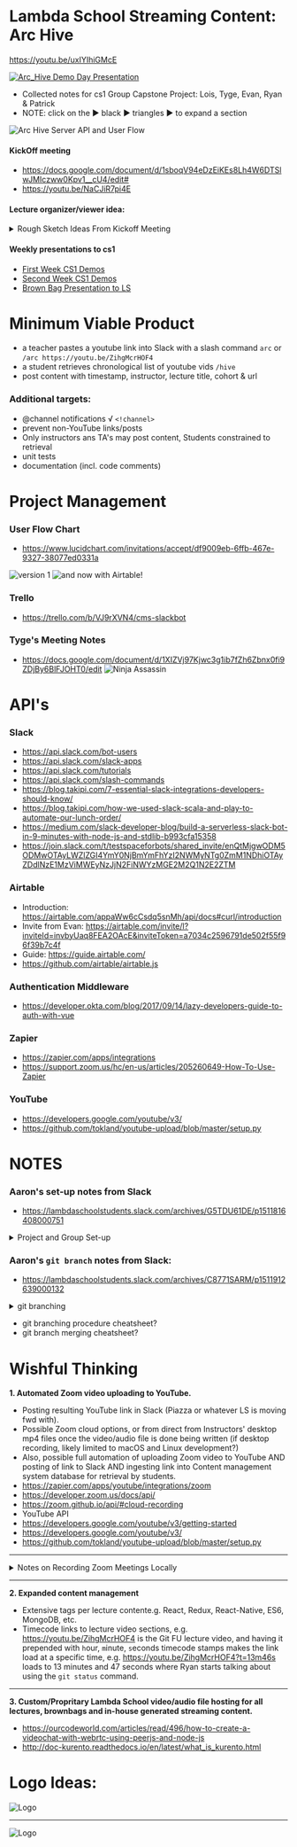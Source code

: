 # Lambda School Streaming Content: Arc Hive
https://youtu.be/uxIYIhiGMcE

[![Arc_Hive Demo Day Presentation](art/youTubeImage.png)](https://youtu.be/uxIYIhiGMcE "Cool Beans")

- Collected notes for cs1 Group Capstone Project: Lois, Tyge, Evan, Ryan & Patrick
- NOTE: click on the ▶︎ black ▶︎ triangles ▶︎ to expand a section

![Arc Hive Server API and User Flow](art/Arc_Hive_Startzoom.jpeg)

#### KickOff meeting
- https://docs.google.com/document/d/1sboqV94eDzEiKEs8Lh4W6DTSlwJMIczww0Kpv1__cU4/edit#
- https://youtu.be/NaCJiR7pi4E

#### Lecture organizer/viewer idea:

<details><summary>Rough Sketch Ideas From Kickoff Meeting</summary><p>

- House/organize daily schedule/videos (replace spreadsheets, Piazza)
- Can sort lectures by topics, upvote, basically similar functionality to Piazza but more friendly (and more video-focused)
- Slackbot to expose/share, make it more efficient to find recent videos
  - Use Slackbot to send videos to the app?
  - Automate other tasks w/Slack
  - Still probably have separate webapp, but heavy Slack integration possibly
- Feature: reminder to upload video, *maybe* even upload automatically (could be extended to another project idea itself)
- Challenge: app would have to accommodate delay in video upload/processing
- Challenge: permissions, auth, acl, etc.

</p></details>

#### Weekly presentations to cs1
- [First Week CS1 Demos](https://youtu.be/0FH5zC0tg-Q)
- [Second Week CS1 Demos](https://youtu.be/eWjym0ahi-4)
- [Brown Bag Presentation to LS](https://youtu.be/34S7zc6T-0k)

# Minimum Viable Product
- a teacher pastes a youtube link into Slack with a slash command `arc` or `/arc https://youtu.be/ZihgMcrHOF4`
- a student retrieves chronological list of youtube vids `/hive`
- post content with timestamp, instructor, lecture title, cohort & url

### Additional targets:
 - @channel notifications √ `<!channel>`
 - prevent non-YouTube links/posts
 - Only instructors ans TA's may post content, Students constrained to retrieval
 - unit tests
 - documentation (incl. code comments)

# Project Management
### User Flow Chart
- https://www.lucidchart.com/invitations/accept/df9009eb-6ffb-467e-9327-38077ed0331a

![version 1](art/Arc_Hive_UserFlowchart2.v1.jpeg)
![and now with Airtable!](art/Arc_Hive_UserFlowchart2.v2.jpeg)

### Trello
- https://trello.com/b/VJ9rXVN4/cms-slackbot

### Tyge's Meeting Notes
- https://docs.google.com/document/d/1XIZVj97Kjwc3g1ib7fZh6Zbnx0fi9ZDjBy6BlFJOHT0/edit
![Ninja Assassin](https://media3.giphy.com/media/ErdfMetILIMko/giphy-downsized.gif)


# API's
### Slack
- https://api.slack.com/bot-users
- https://api.slack.com/slack-apps
- https://api.slack.com/tutorials
- https://api.slack.com/slash-commands
- https://blog.takipi.com/7-essential-slack-integrations-developers-should-know/
- https://blog.takipi.com/how-we-used-slack-scala-and-play-to-automate-our-lunch-order/
- https://medium.com/slack-developer-blog/build-a-serverless-slack-bot-in-9-minutes-with-node-js-and-stdlib-b993cfa15358
- https://join.slack.com/t/testspaceforbots/shared_invite/enQtMjgwODM5ODMwOTAyLWZlZGI4YmY0NjBmYmFhYzI2NWMyNTg0ZmM1NDhiOTAyZDdlNzE1MzViMWEyNzJjN2FiNWYzMGE2M2Q1N2E2ZTM

### Airtable
- Introduction: https://airtable.com/appaWw6cCsdq5snMh/api/docs#curl/introduction
- Invite from Evan: https://airtable.com/invite/l?inviteId=invbyUaq8FEA2OAcE&inviteToken=a7034c2596791de502f55f96f39b7c4f
- Guide: https://guide.airtable.com/
- https://github.com/airtable/airtable.js

### Authentication Middleware
- https://developer.okta.com/blog/2017/09/14/lazy-developers-guide-to-auth-with-vue

### Zapier
- https://zapier.com/apps/integrations
- https://support.zoom.us/hc/en-us/articles/205260649-How-To-Use-Zapier

### YouTube
- https://developers.google.com/youtube/v3/
- https://github.com/tokland/youtube-upload/blob/master/setup.py

# NOTES
### Aaron's set-up notes from Slack
- https://lambdaschoolstudents.slack.com/archives/G5TDU61DE/p1511816408000751
<details><summary>Project and Group Set-up</summary><p>

> Please chat amongst your group, form a private slack channel (wacky team names encouraged), and invite your lecturer. Once that's all set, you'll work with them to continue getting repos/boilerplate set up.

> Immediate goals: grouped with Slack channel and GitHub org, basic boilerplate repo (with initial tech decisions) created. Tomorrow you'll start getting Agile, set up Trello, do issue estimation/prioritization/assignment. From Wednesday on - code!

> We want groups to work independently, so you get a feel for the "real world" of software engineering - we will of course be available, and if you're blocked don't hesitate to reach out, but don't feel like you need our sign off for everything either. See us as stakeholders who want to see your project delivered (and help you make high level decisions), but not fulltime micromanagers who need to know every detail along the way.

> Your group should self-organize and coordinate a schedule that works for you, and invite us (the lecturers) to your meetings - we won't attend every one, but should make it to Monday (sprint planning) and Friday (demo/review). Tues-Thurs you should have standups in the morning, which lecturers may or may not attend as time allows. We'll go over more details about this process tomorrow.

> Also, as we get going with a full git workflow (branching, merging pull requests) we want to encourage you to involve TAs as code reviewers. They probably know more about React Native and such than I do at least, and can help you make good decisions as you work day to day. Again, more details tomorrow, but wanted to give you all a high level picture now so you know what to expect.

> If you have any concerns about any of the above - group assignments, schedule, process, etc. - please DM me as soon as possible.

> One other good initial task (once you have a slack channel) - copy the section of the kickoff doc corresponding to your project, make a new doc, and elaborate on it together. Keep brainstorming, but also start taking a more critical/realistic eye to narrow scope and really define what it is you want to achieve over the next ~4-6 weeks.

</p></details>

### Aaron's `git branch` notes from Slack:
- https://lambdaschoolstudents.slack.com/archives/C8771SARM/p1511912639000132

<details><summary>git branching</summary><p>

> I'll give a few-sentence version of my git branching approach - caveat is that their are a ton of these, none is definitively right or wrong, use whatever is right for your team/context and that you all agree on. Same for most process stuff, as you've learned.

> Basically, master branch is the main branch - code is delivered by merging into master.

> But you shouldn't directly commit to master - the exception would be "emergency" bugfix commits that need to be deployed right away (since master is the code you deploy).

> Forks is a GitHub thing and not a git thing - lets you make your own complete copy of a repo. A branch on the other hand is just like another path in the repo - git repos can be envisioned as trees, actually, if you want to flash back to data structures.

> So a branch really is a branch in that sense, while a fork is your own custom tree.

> For the purposes of this project I'd encourage your work to be in branches in the org repo, not forks of the repo - that's how most real work happens, since the company e.g. pays for a GitHub org that can have private repos.

> Anyway, aside from emergency commits you should work in a branch, and in general you should have one branch for each feature/issue/card you're working on. You should also only be working on a few things at a time, so there shouldn't be *that* many active branches.

> The team should agree on a branch naming convention - one that I'm partial to is: `type/user_short_description`

> Type is usually one of feature or bugfix, or maybe documentation. User is your GitHub username. Short description is a *short* (1-3 words) summary of what it is.

> And you're cloning the actual org repo. (edited)

> So an example branch name may be `feature/soycode_add_widgets`

> Yeah it'll make sense pretty quickly - also I do all git interaction command line, so I'll be giving those commands here, but specific IDE integration may vary.

> The basic workflow though is:

1. Clone the org repo
2. `git checkout -b type/user_short_description` to make the branch (this also switches you to it)
3. Work as normally - edit files, make commits.
4. `git push` should work as normal, on your first push you may have to set the upstream e.g. `git push --set-upstream origin type/user_short_description`

> That's what you do to get the code and add your own branch with your commits, and then push it back to GitHub. To actually merge your branch into master when it's done, you can make a pull request on GitHub similar to across forked repos.

> The pull request shows the diff and lets people review the code, leave comments, etc. - this is also important, and we'll talk more about it in coming weeks. For now all you need to know is keep an eye out for pull requests, and ask TAs to help code review.

> I can demo this later too if that would help.

> Does all this make sense so far? Emoticon or questions or such welcome.

> Also `git checkout branchname` is how you just switch between existing branches without making new ones - the `-b` flag is the special case of making it for the first time.

> You can check out branches from other people too, that way you can run their code locally to review it.

</p></details>

- git branching procedure cheatsheet?
- git branch merging cheatsheet?

# Wishful Thinking
**1. Automated Zoom video uploading to YouTube.**
  - Posting resulting YouTube link in Slack (Piazza or whatever LS is moving fwd with).
  - Possible Zoom cloud options, or from direct from Instructors' desktop mp4 files once the video/audio file is done being written (if desktop recording, likely limited to macOS and Linux development?)
  - Also, possible full automation of uploading Zoom video to YouTube AND posting of link to Slack AND ingesting link into Content management system database for retrieval by students.
  - https://zapier.com/apps/youtube/integrations/zoom
  - https://developer.zoom.us/docs/api/
  - https://zoom.github.io/api/#cloud-recording
  - YouTube API
  - https://developers.google.com/youtube/v3/getting-started
  - https://developers.google.com/youtube/v3/
  - https://github.com/tokland/youtube-upload/blob/master/setup.py

***

<details><summary>Notes on Recording Zoom Meetings Locally</summary><p>

# Local Zoom Recording File Sequence

1. While recording:
![1) Recording](art/1_Recording.png)
2. While transcoding:
![2) Transcoding](art/2_Transcoding.png)
3. When finished:
![3) Finished .mp4](art/3_Fin.png)

### macOS default recording directory
- `/Users/<USERNAME>/Documents/Zoom/YYYY-MM-DD HH.MM.SS <USERNAME>'s Zoom Meeting <9_Digit_Number>`
- i.e. `~/Documents/Zoom/YYYY-MM-DD HH.MM.SS <USERNAME>'s Zoom Meeting <9_Digit_Number>`
- e.g. `/Users/mixelpix/Documents/Zoom/2017-12-12 11.23.03 Patrick Kennedy's Zoom Meeting 901264977`
#### QUESTIONS
1. is the 9 digit number just a random number, or does it have some significance? I think it is random. Why is it needed?

### Zoom recording flow
1. `.zoom` wile recording (Zoom waits until meeting is ended to start converting)
2. `.tmp` while converting
3. `.mp4` when done (.zoom and .tmp are deleted, when conversion is finished, the folder containing the converted files is loaded up in the Finder)
#### QUESTIONS
I think it might be enough for a daemon to keep an eye on any subfolder within the ~/Documents/Zoom directory. Specifically, looking for `.mp4` files.

1. How to handle _when_ to upload `.mp4` files? Condition met when "Date Modified" or file "Size" has not changed for a given duration of time?
2. Should the daemon register `.mp4` files which have already been uploaded?
3. Should the daemon delete `.mp4` files which have already been uploaded? Wait a week?
4. Can the daemon ask for confirmation before uploading? Send a system notification when it sees something to send?

#### sub-directory search with `find`
1. `find` looks into subfolders
2. relative `./` path: `$  find ./Documents/Zoom -name "*.mp4"`
3. relative `~` path to $HOME directory: `find ~/Documents/Zoom -name "*.mp4"`

</p></details>

***
**2. Expanded content management**
  - Extensive tags per lecture contente.g. React, Redux, React-Native, ES6, MongoDB, etc.
  - Timecode links to lecture video sections, e.g. https://youtu.be/ZihgMcrHOF4 is the Git FU lecture video, and having it prepended with `h`our, `m`inute, `s`econds timecode stamps makes the link load at a specific time, e.g. https://youtu.be/ZihgMcrHOF4?t=13m46s loads to 13 minutes and 47 seconds where Ryan starts talking about using the `git status` command.
***
**3. Custom/Propritary Lambda School video/audio file hosting for all lectures, brownbags and in-house generated streaming content.**
  - https://ourcodeworld.com/articles/read/496/how-to-create-a-videochat-with-webrtc-using-peerjs-and-node-js
  - http://doc-kurento.readthedocs.io/en/latest/what_is_kurento.html

# Logo Ideas:

![Logo](art/arc_hive1.jpg)
***
![Logo](art/arc_hive2.png)
